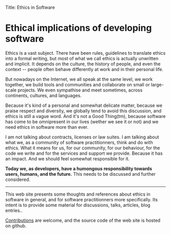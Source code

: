Title: Ethics in Software

# Ethical implications of developing software

Ethics is a vast subject. There have been rules, guidelines to translate ethics into a formal writing, but most of what we call ethics is actually unwritten and implicit. It depends on the culture, the history of people, and even the context -- people often behave differently at work and in their personal life.

But nowadays on the Internet, we all speak at the same level, we work together, we build tools and communities and collaborate on small or large-scale projects. We even sympathise and meet sometimes, across continents, cultures, and languages.

Because it's kind of a personal and somewhat delicate matter, because we praise respect and diversity, we globally tend to avoid this discussion, and ethics is still a vague word. And it's not a Good Thing(tm), because software has come to be omnipresent in our lives (wether we see it or not) and we need ethics in software more than ever.

I am not talking about contracts, licenses or law suites. I am talking about what we, as a community of software practitionners, think and do with ethics. What it means for us, for our community, for our behaviour, for the code we write and for the services and support we provide. Because it has an impact. And we should feel somewhat responsible for it.

**Today we, as developers, have a humongous responsibility towards users, humans, and the future.** This needs to be discussed and further considered.

-----

This web site presents some thoughts and references about ethics in software in general, and for software practitionners more specifically. Its intent is to provide some material for discussions, talks, articles, blog entries..

[Contributions](about.html) are welcome, and the source code of the web site is hosted on github.
